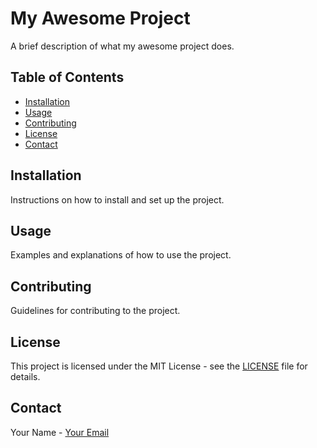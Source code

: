 # My Awesome Project

A brief description of what my awesome project does.

## Table of Contents

- [Installation](#installation)
- [Usage](#usage)
- [Contributing](#contributing)
- [License](#license)
- [Contact](#contact)

## Installation

Instructions on how to install and set up the project.

## Usage

Examples and explanations of how to use the project.

## Contributing

Guidelines for contributing to the project.

## License

This project is licensed under the MIT License - see the [LICENSE](LICENSE) file for details.

## Contact

Your Name - [Your Email](mailto:your.email@example.com)
